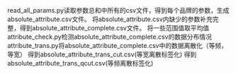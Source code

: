 ﻿read_all_params.py读取参数总和中所有的csv文件，得到每个品牌的参数，生成absolute_attribute.csv文件。
将absolute_attribute.csv内缺少的参数补充完整，得到absolute_attribute_complete.csv文件。
将一些范围值取平均值
attribute_check.py检测absolute_attribute_complete.csv的数据分布情况
attribute_trans.py将absolute_attribute_complete.csv中的数据离散化（等频，等宽）
得到absolute_attribute_trans_cut.csv(等宽离散标签化)
得到absolute_attribute_trans_qcut.csv(等频离散标签化)